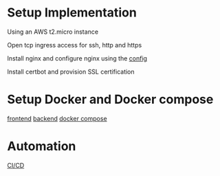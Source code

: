 # Setup Implementation

Using an AWS t2.micro instance

Open tcp ingress access for ssh, http and https

Install nginx and configure nginx using the [config](nginx.conf)

Install certbot and provision SSL certification

# Setup Docker and Docker compose

[frontend](../frontend/Dockerfile)
[backend](../Backend/Dockerfile)
[docker compose](../docker-compose.yml)

# Automation

[CI/CD](../.github/workflows/deploy.yml)

